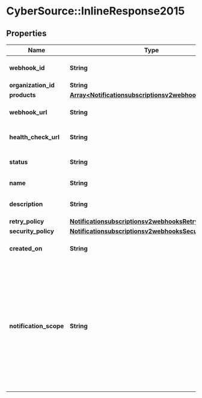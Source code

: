 # CyberSource::InlineResponse2015

## Properties
Name | Type | Description | Notes
------------ | ------------- | ------------- | -------------
**webhook_id** | **String** | Webhook Id. This is generated by the server. | [optional] 
**organization_id** | **String** | Organization ID. | [optional] 
**products** | [**Array&lt;Notificationsubscriptionsv2webhooksProducts&gt;**](Notificationsubscriptionsv2webhooksProducts.md) |  | [optional] 
**webhook_url** | **String** | The client&#39;s endpoint (URL) to receive webhooks. | [optional] 
**health_check_url** | **String** | The client&#39;s health check endpoint (URL). | [optional] 
**status** | **String** | Webhook status. | [optional] [default to &#39;INACTIVE&#39;]
**name** | **String** | Client friendly webhook name. | [optional] 
**description** | **String** | Client friendly webhook description. | [optional] 
**retry_policy** | [**Notificationsubscriptionsv2webhooksRetryPolicy**](Notificationsubscriptionsv2webhooksRetryPolicy.md) |  | [optional] 
**security_policy** | [**Notificationsubscriptionsv2webhooksSecurityPolicy**](Notificationsubscriptionsv2webhooksSecurityPolicy.md) |  | [optional] 
**created_on** | **String** | Date on which webhook was created/registered. | [optional] 
**notification_scope** | **String** | The webhook scope. 1. SELF The Webhook is used to deliver webhooks for only this Organization (or Merchant). 2. DESCENDANTS The Webhook is used to deliver webhooks for this Organization and its children. This field is optional.    Possible values: - SELF - DESCENDANTS | [optional] [default to &#39;DESCENDANTS&#39;]


